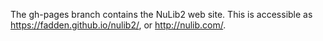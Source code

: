 The gh-pages branch contains the NuLib2 web site.  This is accessible as
https://fadden.github.io/nulib2/, or http://nulib.com/.
